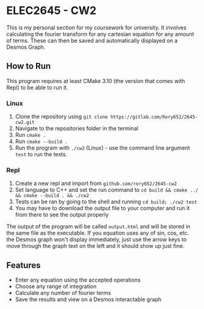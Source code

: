 # ELEC2645 - CW2
This is my personal section for my coursework for university. It involves calculating the fourier transform for any cartesian equation for any amount of terms. These can then be saved and automatically displayed on a Desmos Graph.
## How to Run
This program requires at least CMake 3.10 (the version that comes with Repl) to be able to run it.
### Linux
1. Clone the repository using `git clone https://gitlab.com/Rory652/2645-cw2.git`
2. Navigate to the repositories folder in the terminal
3. Run `cmake .`
4. Run `cmake --build .`
5. Run the program with `./cw2` (Linux) - use the command line argument `test` to run the tests.
### Repl
1. Create a new repl and import from `github.com/rory652/2645-cw2`
2. Set language to C++ and set the run command to `cd build && cmake ../ && cmake --build . && ./cw2`
3. Tests can be ran by going to the shell and running `cd build; ./cw2 test`
4. You may have to download the output file to your computer and run it from there to see the output properly

The output of the program will be called `output.html` and will be stored in the same file as the executable. If you equation uses any of sin, cos, etc. the Desmos graph won't display immediately, just use the arrow keys to move through the graph text on the left and it should show up just fine.
## Features
- Enter any equation using the accepted operations
- Choose any range of integration
- Calculate any number of fourier terms
- Save the results and view on a Desmos interactable graph
